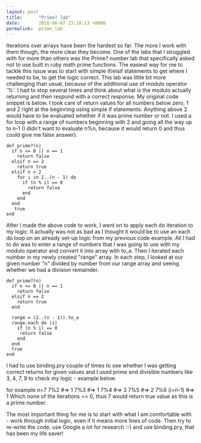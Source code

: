 ```yaml
---
layout: post
title:      "Prime? lab"
date:       2018-06-07 23:18:13 +0000
permalink:  prime_lab
---
```



Iterations over arrays have been the hardest so far. The more I work with them though, the more clear they become.
One of the labs that I struggled with for more than others was the Prime? number lab that specifically asked not to use built in ruby math prime functions.
The easiest way for me to tackle this issue was to start with simple if/elsif statements to get where I needed to be, to get the logic correct. This lab was little bit more challenging than usual, because of the additional use of modulo operator '%'. I had to stop several times and think about what is the modulo actually returning and then respond with a correct response.
My original code snippet is below. 
I took care of return values for all numbers below zero, 1 and 2 right at the beginning using simple if statements. Anything above 2 would have to be evaluated whether if it was prime number or not.
I used a for loop with a range of numbers beginning with 2 and going all the way up to n-1 (I didn't want to evaluate n%n, because it would return 0 and thus could give me false answer).
```
def prime?(n)
  if n <= 0 || n == 1
    return false
  elsif n == 2
    return true
  elsif n > 2
    for i in 2..(n - 1) do 
      if (n % i) == 0
        return false
      end
    end
  end
   true
end
```
After I made the above code to work, I went on to apply each do iteration to my logic. It actually was not as bad as I thought it would be to use an each do loop on an already set-up logic from my previous code example. All I had to do was to enter a range of numbers that I was going to use with my modulo operator and convert it into array with to_a. Then I iterated each number in my newly created "range" array. In each step, I looked at our given number "n" divided by number from our range array and seeing whether we had a division remainder. 

```
def prime?(n)
  if n <= 0 || n == 1
    return false
  elsif n == 2
    return true
  end
  
  range = (2..(n - 1)).to_a
  range.each do |i|
    if (n % i) == 0
     return false
    end
  end
  true
end
```
I had to use binding.pry couple of times to see whether I was getting correct returns for given values and I used prime and divisible numbers like 3, 4, 7, 9 to check my logic - example below.

for example n=7
7%2 #=> 1
7%3 #=> 1
7%4 #=> 3
7%5 #=> 2
7%6   (i=n-1) #=> 1
Which none of the iterations == 0, thus 7 would return true value as this is a prime number.

The most important thing for me is to start with what I am comfortable with - work through initial logic, even if it means more lines of code. Then try to re-write the code, use Google a lot for research :-) and use binding.pry, that has been my life saver!



